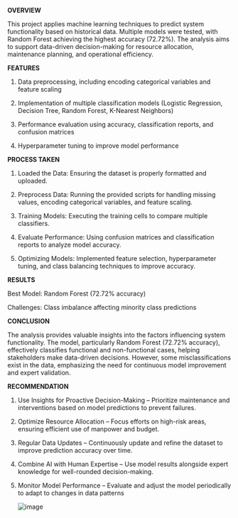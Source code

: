 
**OVERVIEW**

This project applies machine learning techniques to predict system functionality based on historical data. 
Multiple models were tested, with Random Forest achieving the highest accuracy (72.72%). 
The analysis aims to support data-driven decision-making for resource allocation, maintenance 
planning, and operational efficiency.

**FEATURES**

1. Data preprocessing, including encoding categorical variables and feature scaling

2. Implementation of multiple classification models (Logistic Regression, Decision Tree, Random Forest, K-Nearest Neighbors)

3. Performance evaluation using accuracy, classification reports, and confusion matrices

4. Hyperparameter tuning to improve model performance

**PROCESS TAKEN**

1. Loaded the Data: Ensuring the dataset is properly formatted and uploaded.

2. Preprocess Data: Running the provided scripts for handling missing values, encoding categorical variables, and feature scaling.

3. Training Models: Executing the training cells to compare multiple classifiers.

4. Evaluate Performance: Using confusion matrices and classification reports to analyze model accuracy.

5. Optimizing Models: Implemented feature selection, hyperparameter tuning, and class balancing techniques to improve accuracy.

**RESULTS**

Best Model: Random Forest (72.72% accuracy)

Challenges: Class imbalance affecting minority class predictions

**CONCLUSION**

The analysis provides valuable insights into the factors influencing system functionality. The model, particularly Random Forest (72.72% accuracy), effectively classifies functional and non-functional cases, helping stakeholders make data-driven decisions. However, some misclassifications exist in the data, emphasizing the need for continuous model improvement and expert validation.

**RECOMMENDATION**
1. Use Insights for Proactive Decision-Making – Prioritize maintenance and interventions based on model predictions to prevent failures.
2. Optimize Resource Allocation – Focus efforts on high-risk areas, ensuring efficient use of manpower and budget.
3. Regular Data Updates – Continuously update and refine the dataset to improve prediction accuracy over time.
4. Combine AI with Human Expertise – Use model results alongside expert knowledge for well-rounded decision-making.
5. Monitor Model Performance – Evaluate and adjust the model periodically to adapt to changes in data patterns

   ![image](https://github.com/user-attachments/assets/cd12b77a-2562-4c6f-9159-2fa7333a2aa0)

